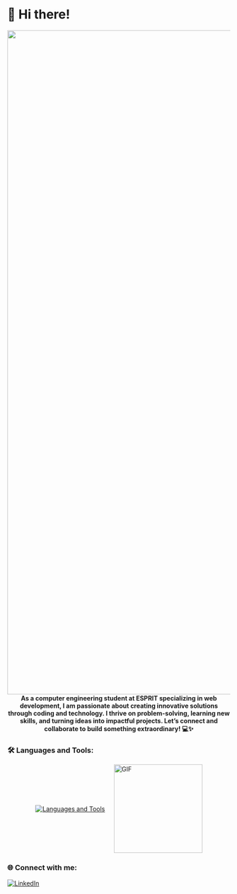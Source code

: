 # 👋 Hi there!
<div align="center">
  <img src="https://media.geeksforgeeks.org/wp-content/cdn-uploads/20221222184908/web-development1.png" alt="Illustration" width="1500">
</div>

<div align="center">
  <strong>
    As a computer engineering student at ESPRIT specializing in web development, I am passionate about creating innovative solutions through coding and technology. I thrive on problem-solving, learning new skills, and turning ideas into impactful projects. Let’s connect and collaborate to build something extraordinary! 💻✨
  </strong>
</div>

### 🛠️ Languages and Tools:

<div style="display: flex; align-items: center; justify-content: center; gap: 20px;">
  <a href="https://skillicons.dev">
    <img src="https://skillicons.dev/icons?i=js,html,css,python,java,javascript,php,symfony,angular,flutter" alt="Languages and Tools">
  </a>
  <img src="https://user-images.githubusercontent.com/74038190/218265814-3084a4ba-809c-4135-afc0-8685d0f634b3.gif" alt="GIF" width="200">
</div>

### 🌐 Connect with me:
[![LinkedIn](https://img.shields.io/badge/-LinkedIn-blue?style=flat-square&logo=linkedin&logoColor=white)](https://www.linkedin.com/in/amiria-kenza-340931216/)
